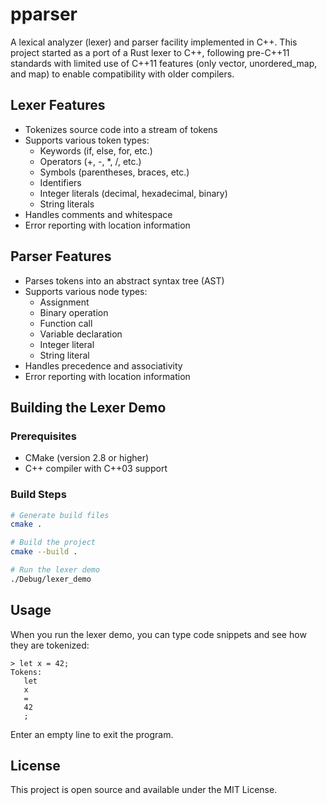 # pparser

A lexical analyzer (lexer) and parser facility implemented in C++. This project started as a port of a Rust lexer to C++, following pre-C++11 standards with limited use of C++11 features (only vector, unordered_map, and map) to enable compatibility with older compilers.

## Lexer Features

- Tokenizes source code into a stream of tokens
- Supports various token types:
  - Keywords (if, else, for, etc.)
  - Operators (+, -, *, /, etc.)
  - Symbols (parentheses, braces, etc.)
  - Identifiers
  - Integer literals (decimal, hexadecimal, binary)
  - String literals
- Handles comments and whitespace
- Error reporting with location information

## Parser Features

- Parses tokens into an abstract syntax tree (AST)
- Supports various node types:
  - Assignment
  - Binary operation
  - Function call
  - Variable declaration
  - Integer literal
  - String literal
- Handles precedence and associativity
- Error reporting with location information

## Building the Lexer Demo

### Prerequisites

- CMake (version 2.8 or higher)
- C++ compiler with C++03 support

### Build Steps

```bash
# Generate build files
cmake .

# Build the project
cmake --build .

# Run the lexer demo
./Debug/lexer_demo
```

## Usage

When you run the lexer demo, you can type code snippets and see how they are tokenized:

```
> let x = 42;
Tokens:
   let
   x
   =
   42
   ;
```

Enter an empty line to exit the program.

## License

This project is open source and available under the MIT License. 